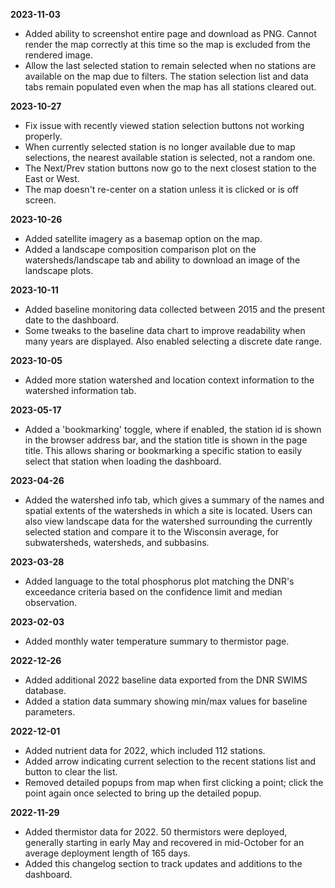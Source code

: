 **2023-11-03**

* Added ability to screenshot entire page and download as PNG. Cannot render the map correctly at this time so the map is excluded from the rendered image.
* Allow the last selected station to remain selected when no stations are available on the map due to filters. The station selection list and data tabs remain populated even when the map has all stations cleared out.

**2023-10-27**

* Fix issue with recently viewed station selection buttons not working properly.
* When currently selected station is no longer available due to map selections, the nearest available station is selected, not a random one.
* The Next/Prev station buttons now go to the next closest station to the East or West.
* The map doesn't re-center on a station unless it is clicked or is off screen.

**2023-10-26**

* Added satellite imagery as a basemap option on the map.
* Added a landscape composition comparison plot on the watersheds/landscape tab and ability to download an image of the landscape plots.

**2023-10-11**

* Added baseline monitoring data collected between 2015 and the present date to the dashboard.
* Some tweaks to the baseline data chart to improve readability when many years are displayed. Also enabled selecting a discrete date range.

**2023-10-05**

* Added more station watershed and location context information to the watershed information tab.

**2023-05-17**

* Added a 'bookmarking' toggle, where if enabled, the station id is shown in the browser address bar, and the station title is shown in the page title. This allows sharing or bookmarking a specific station to easily select that station when loading the dashboard.

**2023-04-26**

* Added the watershed info tab, which gives a summary of the names and spatial extents of the watersheds in which a site is located. Users can also view landscape data for the watershed surrounding the currently selected station and compare it to the Wisconsin average, for subwatersheds, watersheds, and subbasins.

**2023-03-28**

* Added language to the total phosphorus plot matching the DNR's exceedance criteria based on the confidence limit and median observation.

**2023-02-03**

* Added monthly water temperature summary to thermistor page.

**2022-12-26**

* Added additional 2022 baseline data exported from the DNR SWIMS database.
* Added a station data summary showing min/max values for baseline parameters.

**2022-12-01**

* Added nutrient data for 2022, which included 112 stations.
* Added arrow indicating current selection to the recent stations list and button to clear the list.
* Removed detailed popups from map when first clicking a point; click the point again once selected to bring up the detailed popup.

**2022-11-29**

* Added thermistor data for 2022. 50 thermistors were deployed, generally starting in early May and recovered in mid-October for an average deployment length of 165 days.
* Added this changelog section to track updates and additions to the dashboard.

